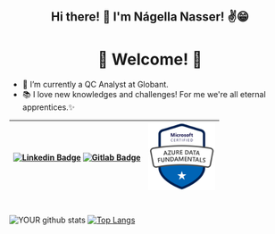 
# <h2 align="center"> Hi there! 👋 I'm Nágella Nasser! ✌️😁</h2>  <h1 align="center">🎉 Welcome! 🙌 </h1>

<!-- - 🎓 I'm currently studying Technology Database at Fatec-SJC. -->

- 🚀 I’m currently a QC Analyst at Globant.
- 📚 I love new knowledges and challenges! For me we're all eternal apprentices.✨


<!-- [![Github Badge](https://img.shields.io/badge/GitHub-100000?style=for-the-badge&logo=github&logoColor=white&link=https://github.com/nagellanasser)](https://github.com/nagellanasser) |
-->
|[![Linkedin Badge](https://img.shields.io/badge/LinkedIn-0077B5?style=for-the-badge&logo=linkedin&logoColor=white&link=https://www.linkedin.com/in/nagellanasser/)](https://www.linkedin.com/in/nagellanasser/)  [![Gitlab Badge](https://img.shields.io/badge/Gitlab-232323?style=for-the-badge&logo=gitlab&logoColor=white&link=https://gitlab.com/nagellanasser)](https://gitlab.com/nagellanasser) |[<img src="resources/badges/microsoft-certified-azure-data-fundamentals.png" width="120" height="120">](https://www.credly.com/badges/2a001427-a422-47db-ae7a-1510a63694db/public_url) | 
|-|-|

#

![YOUR github stats](https://github-readme-stats.vercel.app/api?username=nagellanasser&layout=compact&theme=radical)
[![Top Langs](https://github-readme-stats.vercel.app/api/top-langs/?username=nagellanasser&layout=compact&theme=radical)](https://github.com/nagellanasser/github-readme-stats)

#




